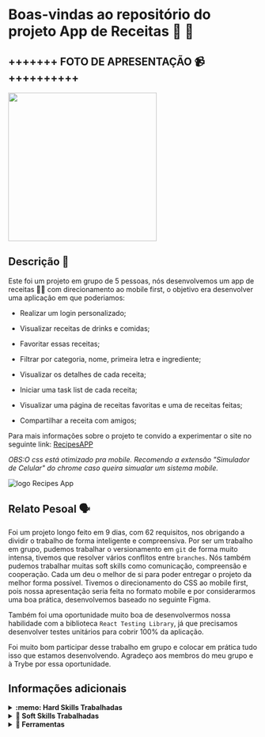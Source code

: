 
# Boas-vindas ao repositório do projeto App de Receitas 🍕 🍔


## +++++++ FOTO DE APRESENTAÇÃO 📹 ++++++++++
  
<img width="300" src="https://user-images.githubusercontent.com/14060102/225670156-2684b95b-eb39-4fe9-9eb6-32b7557e30f2.gif" />
  


## Descrição :envelope_with_arrow:

Este foi um projeto em grupo de 5 pessoas, nós desenvolvemos um app de receitas 🥪🌯  com direcionamento ao mobile first, o objetivo era desenvolver uma aplicação em que poderiamos:





- Realizar um login personalizado;

- Visualizar receitas de drinks e comidas;

- Favoritar essas receitas;

- Filtrar por categoria, nome, primeira letra e ingrediente;

- Visualizar os detalhes de cada receita;

- Iniciar uma task list de cada receita;

- Visualizar uma página de receitas favoritas e uma de receitas feitas;

- Compartilhar a receita com amigos;

 Para mais informações sobre o projeto te convido a experimentar o site no seguinte link: <a href="https://recipes-app-tau-olive.vercel.app/">RecipesAPP</a>
 
 <i>OBS:O css está otimizado pra mobile. Recomendo a extensão "Simulador de Celular" do chrome caso queira simualar um sistema mobile.</i>


![logo Recipes App](https://user-images.githubusercontent.com/14060102/225666859-12c735b1-e998-459f-98d2-2f9c9e313a47.png)


## Relato Pesoal :speaking_head:

Foi um projeto longo feito em 9 dias, com 62 requisitos, nos obrigando a dividir o trabalho de forma inteligente e compreensiva. Por ser um trabalho em grupo, pudemos trabalhar o versionamento em `git` de forma muito intensa, tivemos que resolver vários conflitos entre `branches`. Nós também pudemos trabalhar muitas soft skills como comunicação, compreensão e cooperação. Cada um deu o melhor de si para poder entregar o projeto da melhor forma possível. Tivemos o direcionamento do CSS ao mobile first, pois nossa apresentação seria feita no formato mobile e por considerarmos uma boa prática, desenvolvemos baseado no seguinte Figma.

Também foi uma oportunidade muito boa de desenvolvermos nossa habilidade com a biblioteca `React Testing Library`, já que precisamos desenvolver testes unitários para cobrir 100% da aplicação.

Foi muito bom participar desse trabalho em grupo e colocar em prática tudo isso que estamos desenvolvendo. Agradeço aos membros do meu grupo e à Trybe por essa oportunidade.
## Informações adicionais
<details>
  <summary><strong>:memo: Hard Skills Trabalhadas</strong></summary><br />

Neste projeto, podemos trabalhar novas habilidades aprendidas como:

- `React Hooks`

- `Componentes Funcionais`

- `Context Api`

- `React Testing Library`

- `React`

</details>

<details>
  <summary><strong>🤝 Soft Skills Trabalhadas</strong></summary><br />

Neste projeto, podemos trabalhar principalmente as seguintes habilidades comportamentais:

- Colaboração

- Empatia

- Comunicação

- Brainstorm

- Organização
  
- Estabelecer acordos pré desenvolvimento

</details>


<details>
  <summary><strong>🔧 Ferramentas</strong></summary><br />
  
  * React
  * React Testing Library
  *  <a href="https://www.figma.com/file/9WXNFMewKRBC5ZawU1EXYG/%5BProjeto%5D%5BFrontend%5D-Recipes-App?node-id=0-1" target="_blank"> Figma </a>	
  * React Hooks
  * Componentes Funcionais
  * Context API
  * Trello
  * Tailwind
  * CSS
  * HTML
  * JavaScript
  * LocalStorage
  * Linter
  
  
</details>
  
